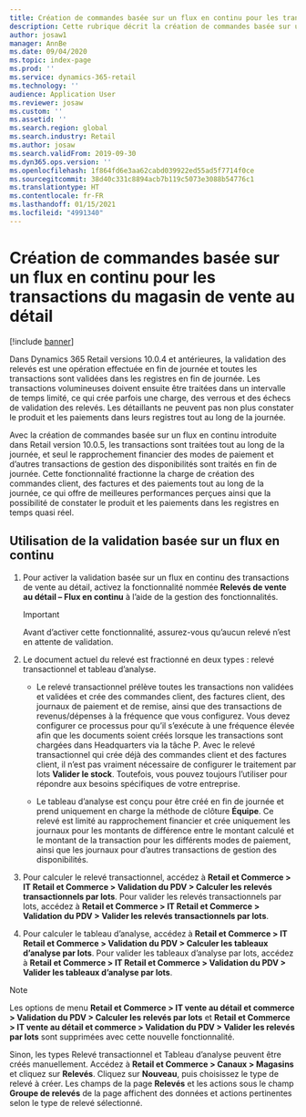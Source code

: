 ```yaml
---
title: Création de commandes basée sur un flux en continu pour les transactions du magasin de vente au détail
description: Cette rubrique décrit la création de commandes basée sur un flux en continu pour les transactions en magasin dans Microsoft Dynamics 365 Commerce.
author: josaw1
manager: AnnBe
ms.date: 09/04/2020
ms.topic: index-page
ms.prod: ''
ms.service: dynamics-365-retail
ms.technology: ''
audience: Application User
ms.reviewer: josaw
ms.custom: ''
ms.assetid: ''
ms.search.region: global
ms.search.industry: Retail
ms.author: josaw
ms.search.validFrom: 2019-09-30
ms.dyn365.ops.version: ''
ms.openlocfilehash: 1f864fd6e3aa62cabd039922ed55ad5f7714f0ce
ms.sourcegitcommit: 38d40c331c8894acb7b119c5073e3088b54776c1
ms.translationtype: HT
ms.contentlocale: fr-FR
ms.lasthandoff: 01/15/2021
ms.locfileid: "4991340"
---
```

# <a name="trickle-feed-based-order-creation-for-retail-store-transactions"></a>Création de commandes basée sur un flux en continu pour les transactions du magasin de vente au détail

[!include [banner](includes/banner.md)]

Dans Dynamics 365 Retail versions 10.0.4 et antérieures, la validation des relevés est une opération effectuée en fin de journée et toutes les transactions sont validées dans les registres en fin de journée. Les transactions volumineuses doivent ensuite être traitées dans un intervalle de temps limité, ce qui crée parfois une charge, des verrous et des échecs de validation des relevés. Les détaillants ne peuvent pas non plus constater le produit et les paiements dans leurs registres tout au long de la journée.

Avec la création de commandes basée sur un flux en continu introduite dans Retail version 10.0.5, les transactions sont traitées tout au long de la journée, et seul le rapprochement financier des modes de paiement et d’autres transactions de gestion des disponibilités sont traités en fin de journée. Cette fonctionnalité fractionne la charge de création des commandes client, des factures et des paiements tout au long de la journée, ce qui offre de meilleures performances perçues ainsi que la possibilité de constater le produit et les paiements dans les registres en temps quasi réel. 


## <a name="how-to-use-trickle-feed-based-posting"></a>Utilisation de la validation basée sur un flux en continu
  
1. Pour activer la validation basée sur un flux en continu des transactions de vente au détail, activez la fonctionnalité nommée **Relevés de vente au détail – Flux en continu** à l’aide de la gestion des fonctionnalités.

    > [!IMPORTANT]
    > Avant d’activer cette fonctionnalité, assurez-vous qu’aucun relevé n’est en attente de validation.

2. Le document actuel du relevé est fractionné en deux types : relevé transactionnel et tableau d’analyse.

      - Le relevé transactionnel prélève toutes les transactions non validées et validées et crée des commandes client, des factures client, des journaux de paiement et de remise, ainsi que des transactions de revenus/dépenses à la fréquence que vous configurez. Vous devez configurer ce processus pour qu’il s’exécute à une fréquence élevée afin que les documents soient créés lorsque les transactions sont chargées dans Headquarters via la tâche P. Avec le relevé transactionnel qui crée déjà des commandes client et des factures client, il n’est pas vraiment nécessaire de configurer le traitement par lots **Valider le stock**. Toutefois, vous pouvez toujours l’utiliser pour répondre aux besoins spécifiques de votre entreprise.  
      
     - Le tableau d’analyse est conçu pour être créé en fin de journée et prend uniquement en charge la méthode de clôture **Équipe**. Ce relevé est limité au rapprochement financier et crée uniquement les journaux pour les montants de différence entre le montant calculé et le montant de la transaction pour les différents modes de paiement, ainsi que les journaux pour d’autres transactions de gestion des disponibilités.   

3. Pour calculer le relevé transactionnel, accédez à **Retail et Commerce > IT Retail et Commerce > Validation du PDV > Calculer les relevés transactionnels par lots**. Pour valider les relevés transactionnels par lots, accédez à **Retail et Commerce > IT Retail et Commerce > Validation du PDV > Valider les relevés transactionnels par lots**.

4. Pour calculer le tableau d’analyse, accédez à **Retail et Commerce > IT Retail et Commerce > Validation du PDV > Calculer les tableaux d’analyse par lots**. Pour valider les tableaux d’analyse par lots, accédez à **Retail et Commerce > IT Retail et Commerce > Validation du PDV > Valider les tableaux d’analyse par lots**.

> [!NOTE]
> Les options de menu **Retail et Commerce > IT vente au détail et commerce > Validation du PDV > Calculer les relevés par lots** et **Retail et Commerce > IT vente au détail et commerce > Validation du PDV > Valider les relevés par lots** sont supprimées avec cette nouvelle fonctionnalité.

Sinon, les types Relevé transactionnel et Tableau d’analyse peuvent être créés manuellement. Accédez à **Retail et Commerce > Canaux > Magasins** et cliquez sur **Relevés**. Cliquez sur **Nouveau**, puis choisissez le type de relevé à créer. Les champs de la page **Relevés** et les actions sous le champ **Groupe de relevés** de la page affichent des données et actions pertinentes selon le type de relevé sélectionné.

